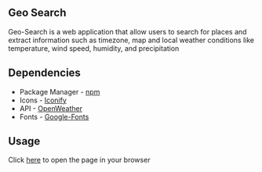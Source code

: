 ## Geo Search
<p>Geo-Search is a web application that allow users to search for places and extract information such as timezone, map and local weather conditions like temperature, wind speed, humidity, and precipitation<p>
  
## Dependencies
* Package Manager - [npm](https://npmjs.com/ "")
* Icons - [Iconify](https://code.iconify.design/1/1.0.7/iconify.min.js/ "")
* API - [OpenWeather](https://openweathermap.org/api/ "")
* Fonts - [Google-Fonts](https://fonts.googleapis.com/css2?family=Recursive:wght@500&display=swap/ "")

## Usage
Click [here](https://damola18.github.io/GEO-SEARCH/ "here") to open the page in your browser 